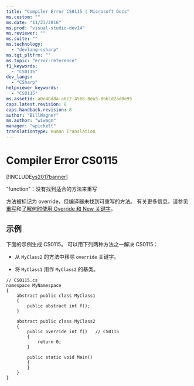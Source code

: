 ```yaml
---
title: "Compiler Error CS0115 | Microsoft Docs"
ms.custom: ""
ms.date: "11/23/2016"
ms.prod: "visual-studio-dev14"
ms.reviewer: ""
ms.suite: ""
ms.technology: 
  - "devlang-csharp"
ms.tgt_pltfrm: ""
ms.topic: "error-reference"
f1_keywords: 
  - "CS0115"
dev_langs: 
  - "CSharp"
helpviewer_keywords: 
  - "CS0115"
ms.assetid: a0e4bd8a-a6c2-4568-8ea5-8bb1d2ad0e95
caps.latest.revision: 8
caps.handback.revision: 8
author: "BillWagner"
ms.author: "wiwagn"
manager: "wpickett"
translationtype: Human Translation
---
```

# Compiler Error CS0115
[!INCLUDE[vs2017banner](../../../csharp/includes/vs2017banner.md)]

“function”：没有找到适合的方法来重写  
  
 方法被标记为 override，但编译器未找到可重写的方法。  有关更多信息，请参见[重写](../../../csharp/language-reference/keywords/override.md)和[了解何时使用 Override 和 New 关键字](../../../csharp/programming-guide/classes-and-structs/knowing-when-to-use-override-and-new-keywords.md)。  
  
## 示例  
 下面的示例生成 CS0115。  可以用下列两种方法之一解决 CS0115：  
  
-   从 `MyClass2` 的方法中移除 `override` 关键字。  
  
-   将 `MyClass1` 用作 `MyClass2` 的基类。  
  
```  
// CS0115.cs  
namespace MyNamespace  
{  
    abstract public class MyClass1  
    {  
        public abstract int f();  
    }  
  
    abstract public class MyClass2  
    {  
        public override int f()   // CS0115  
        {  
            return 0;  
        }  
  
        public static void Main()  
        {  
        }  
    }  
}  
```